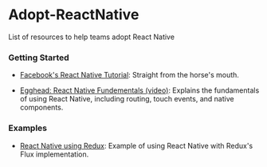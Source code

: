 # Adopt-ReactNative
List of resources to help teams adopt React Native

### Getting Started
- [Facebook's React Native Tutorial](https://facebook.github.io/react-native/docs/tutorial.html): Straight from the horse's mouth.

- [Egghead: React Native Fundementals (video)](https://egghead.io/series/react-native-fundamentals): Explains the fundamentals of using React Native, including routing, touch events, and native components.


### Examples
- [React Native using Redux](https://github.com/alinz/example-react-native-redux):  Example of using React Native with Redux's Flux implementation.
